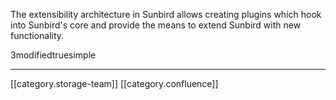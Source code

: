 The extensibility architecture in Sunbird allows creating plugins which hook into Sunbird's core and provide the means to extend Sunbird with new functionality.

3modifiedtruesimple





*****

[[category.storage-team]] 
[[category.confluence]] 
